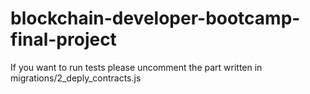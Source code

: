 # blockchain-developer-bootcamp-final-project

If you want to run tests please uncomment the part written in migrations/2_deply_contracts.js

